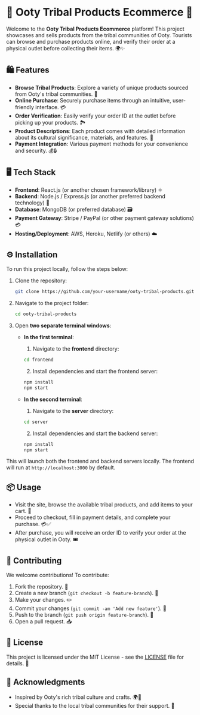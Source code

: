 # 🌿 Ooty Tribal Products Ecommerce 🌿

Welcome to the **Ooty Tribal Products Ecommerce** platform! This project showcases and sells products from the tribal communities of Ooty. Tourists can browse and purchase products online, and verify their order at a physical outlet before collecting their items. 🌍✨

## 🛍️ Features

- **Browse Tribal Products**: Explore a variety of unique products sourced from Ooty's tribal communities. 🌸
- **Online Purchase**: Securely purchase items through an intuitive, user-friendly interface. 💳
- **Order Verification**: Easily verify your order ID at the outlet before picking up your products. 🏞️
- **Product Descriptions**: Each product comes with detailed information about its cultural significance, materials, and features. 📜
- **Payment Integration**: Various payment methods for your convenience and security. 💰🔒
  
## 🖥️ Tech Stack

- **Frontend**: React.js (or another chosen framework/library) ⚛️
- **Backend**: Node.js / Express.js (or another preferred backend technology) 🚀
- **Database**: MongoDB (or preferred database) 🗃️
- **Payment Gateway**: Stripe / PayPal (or other payment gateway solutions) 💳
- **Hosting/Deployment**: AWS, Heroku, Netlify (or others) ☁️
  
## ⚙️ Installation

To run this project locally, follow the steps below:

1. Clone the repository:

    ```bash
    git clone https://github.com/your-username/ooty-tribal-products.git
    ```

2. Navigate to the project folder:

    ```bash
    cd ooty-tribal-products
    ```

3. Open **two separate terminal windows**:

    - **In the first terminal**:
      1. Navigate to the **frontend** directory:
      
        ```bash
        cd frontend
        ```
      
      2. Install dependencies and start the frontend server:
      
        ```bash
        npm install
        npm start
        ```

    - **In the second terminal**:
      1. Navigate to the **server** directory:
      
        ```bash
        cd server
        ```
      
      2. Install dependencies and start the backend server:
      
        ```bash
        npm install
        npm start
        ```

This will launch both the frontend and backend servers locally. The frontend will run at `http://localhost:3000` by default.

## 📦 Usage

- Visit the site, browse the available tribal products, and add items to your cart. 🛒
- Proceed to checkout, fill in payment details, and complete your purchase. 💳✅
- After purchase, you will receive an order ID to verify your order at the physical outlet in Ooty. 🎟️

## 🤝 Contributing

We welcome contributions! To contribute:

1. Fork the repository. 🍴
2. Create a new branch (`git checkout -b feature-branch`). 🌱
3. Make your changes. ✏️
4. Commit your changes (`git commit -am 'Add new feature'`). 💬
5. Push to the branch (`git push origin feature-branch`). 🚀
6. Open a pull request. 📥

## 📜 License

This project is licensed under the MIT License - see the [LICENSE](LICENSE) file for details. 📃

## 🌟 Acknowledgments

- Inspired by Ooty's rich tribal culture and crafts. 🌍🎨
- Special thanks to the local tribal communities for their support. 🙏

